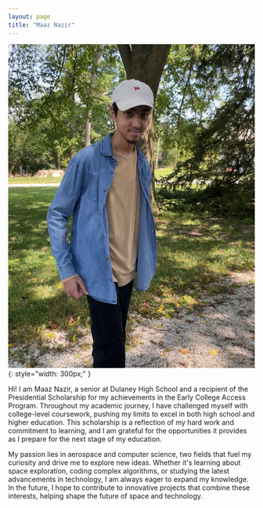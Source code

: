 ```yaml
---
layout: page
title: "Maaz Nazir"
---
```


![Maaz Nazir](assets/profile_pic.png){: style="width: 300px;" }

Hi! I am Maaz Nazir, a senior at Dulaney High School and a recipient of the Presidential Scholarship for my achievements in the Early College Access Program. Throughout my academic journey, I have challenged myself with college-level coursework, pushing my limits to excel in both high school and higher education. This scholarship is a reflection of my hard work and commitment to learning, and I am grateful for the opportunities it provides as I prepare for the next stage of my education.

My passion lies in aerospace and computer science, two fields that fuel my curiosity and drive me to explore new ideas. Whether it's learning about space exploration, coding complex algorithms, or studying the latest advancements in technology, I am always eager to expand my knowledge. In the future, I hope to contribute to innovative projects that combine these interests, helping shape the future of space and technology.

